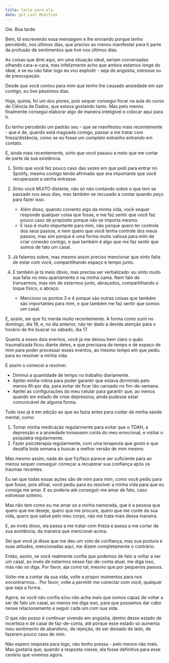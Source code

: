 ```yaml
---
title: Carta para ela.
date: git Last Modified
---
```


Oie. Boa tarde.

Bem, tô escrevendo essa mensagem e lhe enviando porque tenho percebido, nos últimos dias, que preciso ao menos manifestar para ti parte da profusão de sentimentos que tive nos últimos dias.

As coisas que direi aqui, em uma situação ideal, seriam conversadas olhando cara-a-cara, mas infelizmente acho que ambos estamos longe do ideal, e se eu não falar logo eu vou explodir - seja de angústia, estresse ou de preocupação.

Desde que você contou para mim que tenho lhe causado ansiedade em sair contigo, eu tive péssimos dias.

Hoje, quinta, foi um dos piores, pois sequer consegui focar na aula do curso de Ciência de Dados, que estava gostando tanto. Mas pelo menos finalmente consegui elaborar algo de maneira inteligível e colocar aqui para ti.

Eu tenho percebido um padrão seu - que se manifestou mais recentemente - que é de, quando está magoada comigo, passar a me tratar com frieza/distância, como se eu fosse um completo estranho entrando em contato.

E, ainda mais recentemente, sinto que você passou a meio que me cortar de parte da sua existência.
1. Sinto que você fez pouco caso das vezes em que pedi para entrar no Spotify, mesmo comigo tendo afirmado que era importante que você recuperasse a senha entrasse.
2. Sinto você MUITO distante, não só não contando sobre o que tem se passado nos seus dias, mas também se recusado a contar quando peço para fazer isso.
    - Além disso, quando comento algo da minha vida, você sequer responde qualquer coisa que fosse, e me faz sentir que você faz pouco caso de propósito porque não se importa mesmo.
    - E isso é muito importante para mim, não porque quero ter controle dos seus passos, e nem quero que você tenha controle dos meus passos, mas sim porque é uma forma muito valiosa para mim de criar conexão contigo, e que também é algo que me faz sentir que somos de fato um casal.

4. Já falamos sobre, mas mesmo assim preciso mencionar que sinto falta de estar com você, compartilhando espaço e tempo junto.
5. E também já tá meio óbvio, mas precisa ser verbalizado: eu sinto muito sua falta no meu apartamento e na minha cama. Nem falo de transarmos, mas sim de estarmos junto, abraçados, compartilhando o toque físico, o abraço.
    - Menciono os pontos 3 e 4 porque são outras coisas que também são importantes para mim, e que também me faz sentir que somos um casal.

E, assim, sei que fiz merda muito recentemente. A forma como sumi no domingo, dia 18, e, no dia anterior, não ter dado a devida atenção para o horário de lhe buscar no sábado, dia 17.

Quanto a esses dois eventos, você já me deixou bem claro o quão traumatizada ficou diante deles, e que precisava de tempo e de espaço de mim para poder processar esses eventos, ao mesmo tempo em que pediu para eu resolver a minha vida.

E assim o comecei a resolver.
- Diminuí a quantidade de tempo no trabalho diariamente.
- Ajeitei minha rotina para poder garantir que estava dormindo pelo menos 6h por dia, para evitar de ficar tão cansado no fim-de-semana.
- Ajeitei as configurações do meu celular para garantir que, ao menos quando em estado de crise depressiva, ainda pudesse estar comunicável de alguma forma.

Tudo isso já é em adição ao que eu fazia antes para cuidar da minha saúde mental, como:
1. Tomar minha medicação regularmente para evitar que o TDAH, a depressão e a ansiedade tomassem conta do meu emocional, e visitar o psiquiatra regularmente.
2. Fazer psicoterapia regularmente, com uma terapeuta que gosto e que desafia toda semana a buscar a melhor versão de mim mesmo.

Mas mesmo assim, nada do que fiz/faço parece ser suficiente para ao menos sequer conseguir começar a recuperar sua confiança após os traumas recentes.

Eu sei que todas essas ações são de mim para mim, como você pediu para que fosse, pois afinal, você pediu para eu resolver a minha vida para que eu consiga me amar. E eu poderia até conseguir me amar de fato, caso estivesse solteiro.

Mas não tem como eu me amar se a minha namorada, que é a pessoa que quero que me deseje, quero que me procure, quero que me conte da sua vida, quero que salive pelo meu corpo, não me trata mais dessa maneira.

E, ao invés disso, ela passa a me tratar com frieza e passa a me cortar da sua existência, da maneira que mencionei acima.

Sei que você já disse que me deu um voto de confiança, mas sua postura e suas atitudes, mencionadas aqui, me dizem completamente o contrário.

Então, assim, se você realmente confia que podemos de fato a voltar a ser um casal, ao invés de estarmos nesse faz-de-conta atual, me diga isso, mas não só diga. Por favor, aja como tal, mesmo que por pequenos passos.

Volte-me a contar da sua vida, volte a propor momentos para nos encontrarmos... Por favor, volte a permitir me conectar com você, qualquer que seja a forma.

Agora, se você não confia e/ou não acha mais que somos capaz de voltar a ser de fato um casal, ao menos me diga isso, para que possamos dar cabo nesse relacionamento e seguir cada um com sua vida.

O que não posso é continuar vivendo em angústia, dentro desse estado de incerteza e de casal de faz-de-conta, até porque esse estado só aumenta meu sentimento de abandono, de rejeição, de ser deixado de lado, de fazerem pouco caso de mim.

Não espero resposta para logo, não tenho pressa - pelo menos não mais. Mas gostaria que, quando a resposta viesse, ela fosse definitiva para esse cenário que vivemos agora.